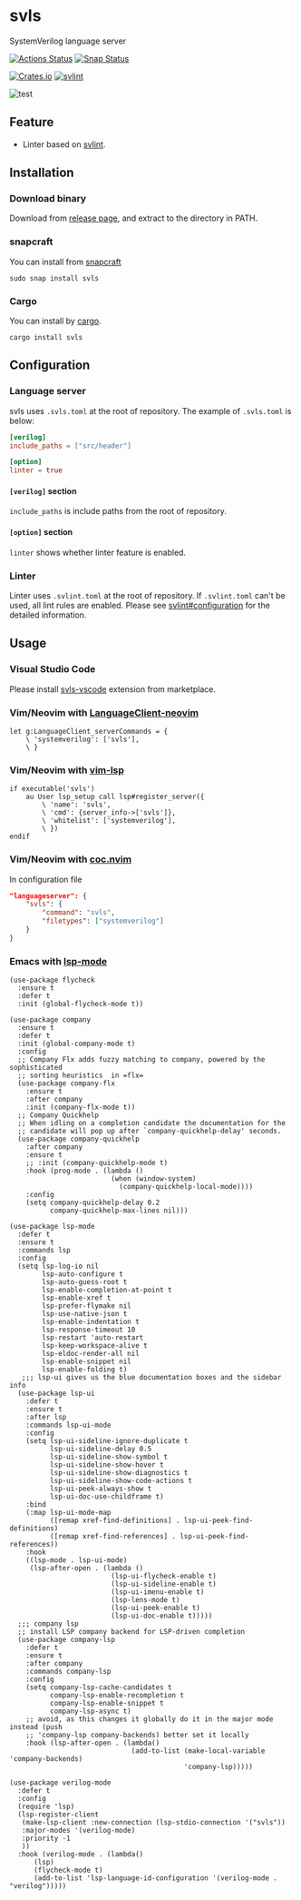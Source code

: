 # svls

SystemVerilog language server

[![Actions Status](https://github.com/dalance/svls/workflows/Regression/badge.svg)](https://github.com/dalance/svls/actions)
[![Snap Status](https://build.snapcraft.io/badge/dalance/svls.svg)](https://build.snapcraft.io/user/dalance/svls)

[![Crates.io](https://img.shields.io/crates/v/svls.svg)](https://crates.io/crates/svls)
[![svlint](https://snapcraft.io/svls/badge.svg)](https://snapcraft.io/svls)

![test](https://user-images.githubusercontent.com/4331004/68925756-23478f00-07c7-11ea-84f3-2afd23ed2764.gif)

## Feature

* Linter based on [svlint](https://github.com/dalance/svlint).

## Installation

### Download binary

Download from [release page](https://github.com/dalance/svls/releases/latest), and extract to the directory in PATH.

### snapcraft

You can install from [snapcraft](https://snapcraft.io/svls)

```
sudo snap install svls
```

### Cargo

You can install by [cargo](https://crates.io/crates/svls).

```
cargo install svls
```

## Configuration

### Language server

svls uses `.svls.toml` at the root of repository.
The example of `.svls.toml` is below:

```toml
[verilog]
include_paths = ["src/header"]

[option]
linter = true
```

#### `[verilog]` section

`include_paths` is include paths from the root of repository.

#### `[option]` section

`linter` shows whether linter feature is enabled.

### Linter

Linter uses `.svlint.toml` at the root of repository.
If `.svlint.toml` can't be used, all lint rules are enabled.
Please see [svlint#configuration](https://github.com/dalance/svlint#configuration) for the detailed information.

## Usage

### Visual Studio Code

Please install [svls-vscode](https://marketplace.visualstudio.com/items?itemName=dalance.svls-vscode) extension from marketplace.

### Vim/Neovim with [LanguageClient-neovim](https://github.com/autozimu/LanguageClient-neovim)

```viml
let g:LanguageClient_serverCommands = {
    \ 'systemverilog': ['svls'],
    \ }
```

### Vim/Neovim with [vim-lsp](https://github.com/prabirshrestha/vim-lsp)

```viml
if executable('svls')
    au User lsp_setup call lsp#register_server({
        \ 'name': 'svls',
        \ 'cmd': {server_info->['svls']},
        \ 'whitelist': ['systemverilog'],
        \ })
endif
```

### Vim/Neovim with [coc.nvim](https://github.com/neoclide/coc.nvim)

In configuration file
```json
"languageserver": {
    "svls": {
        "command": "svls",
        "filetypes": ["systemverilog"]
    }
}
```

### Emacs with [lsp-mode](https://github.com/emacs-lsp/lsp-mode)

```emacs-lisp
(use-package flycheck
  :ensure t
  :defer t
  :init (global-flycheck-mode t))

(use-package company
  :ensure t
  :defer t
  :init (global-company-mode t)
  :config
  ;; Company Flx adds fuzzy matching to company, powered by the sophisticated
  ;; sorting heuristics  in =flx=
  (use-package company-flx
    :ensure t
    :after company
    :init (company-flx-mode t))
  ;; Company Quickhelp
  ;; When idling on a completion candidate the documentation for the
  ;; candidate will pop up after `company-quickhelp-delay' seconds.
  (use-package company-quickhelp
    :after company
    :ensure t
    ;; :init (company-quickhelp-mode t)
    :hook (prog-mode . (lambda ()
                         (when (window-system)
                           (company-quickhelp-local-mode))))
    :config
    (setq company-quickhelp-delay 0.2
          company-quickhelp-max-lines nil)))

(use-package lsp-mode
  :defer t
  :ensure t
  :commands lsp
  :config
  (setq lsp-log-io nil
        lsp-auto-configure t
        lsp-auto-guess-root t
        lsp-enable-completion-at-point t
        lsp-enable-xref t
        lsp-prefer-flymake nil
        lsp-use-native-json t
        lsp-enable-indentation t
        lsp-response-timeout 10
        lsp-restart 'auto-restart
        lsp-keep-workspace-alive t
        lsp-eldoc-render-all nil
        lsp-enable-snippet nil
        lsp-enable-folding t)
   ;;; lsp-ui gives us the blue documentation boxes and the sidebar info
  (use-package lsp-ui
    :defer t
    :ensure t
    :after lsp
    :commands lsp-ui-mode
    :config
    (setq lsp-ui-sideline-ignore-duplicate t
          lsp-ui-sideline-delay 0.5
          lsp-ui-sideline-show-symbol t
          lsp-ui-sideline-show-hover t
          lsp-ui-sideline-show-diagnostics t
          lsp-ui-sideline-show-code-actions t
          lsp-ui-peek-always-show t
          lsp-ui-doc-use-childframe t)
    :bind
    (:map lsp-ui-mode-map
          ([remap xref-find-definitions] . lsp-ui-peek-find-definitions)
          ([remap xref-find-references] . lsp-ui-peek-find-references))
    :hook
    ((lsp-mode . lsp-ui-mode)
     (lsp-after-open . (lambda ()
                         (lsp-ui-flycheck-enable t)
                         (lsp-ui-sideline-enable t)
                         (lsp-ui-imenu-enable t)
                         (lsp-lens-mode t)
                         (lsp-ui-peek-enable t)
                         (lsp-ui-doc-enable t)))))
  ;;; company lsp
  ;; install LSP company backend for LSP-driven completion
  (use-package company-lsp
    :defer t
    :ensure t
    :after company
    :commands company-lsp
    :config
    (setq company-lsp-cache-candidates t
          company-lsp-enable-recompletion t
          company-lsp-enable-snippet t
          company-lsp-async t)
    ;; avoid, as this changes it globally do it in the major mode instead (push
    ;; 'company-lsp company-backends) better set it locally
    :hook (lsp-after-open . (lambda()
                              (add-to-list (make-local-variable 'company-backends)
                                           'company-lsp)))))

(use-package verilog-mode
  :defer t
  :config
  (require 'lsp)
  (lsp-register-client
   (make-lsp-client :new-connection (lsp-stdio-connection '("svls"))
   :major-modes '(verilog-mode)
   :priority -1
   ))
  :hook (verilog-mode . (lambda()
      (lsp)
      (flycheck-mode t)
      (add-to-list 'lsp-language-id-configuration '(verilog-mode . "verilog")))))
```
